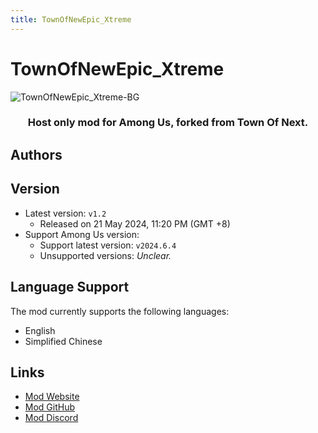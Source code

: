 ```yaml
---
title: TownOfNewEpic_Xtreme
---
```

# TownOfNewEpic_Xtreme
![TownOfNewEpic_Xtreme-BG](/Image/TONEX.png)

<div align="center">
<h3>Host only mod for Among Us, forked from Town Of Next.</h3>
</div>

<script setup>
import { VPTeamMembers } from 'vitepress/theme'

const members = [
  {
    avatar: '/Image/Slok7565.jpg',
    name: 'Slok7565',
    title: 'Developer',
    links: [
      { icon: 'github', link: 'https://github.com/Slok7565' },
    ]
  },
  {
    avatar: '/Image/Xi.jpg',
    name: '喜',
    title: 'Developer',
    org: 'XtremeWave',
    orgLink: 'https://github.com/XtremeWave',
    links: [
      { icon: 'github', link: 'https://github.com/Xieiawa' },
    ]
  },
  {
    avatar: '/Image/JiuMi.jpg',
    name: '玖咪',
    title: 'Developer',
    org: 'XtremeWave',
    orgLink: 'https://github.com/XtremeWave',
  },
  {
    avatar: '/Image/Zeyan.jpg',
    name: 'Zeyan',
    title: 'Developer',
    org: 'XtremeWave',
    orgLink: 'https://github.com/XtremeWave',
  },
  {
    avatar: '/Image/QingFeng.png',
    name: 'QingFeng',
    title: 'WebSiteDeveloper',
    org: 'XtremeWave',
    orgLink: 'https://github.com/XtremeWave',
  },
]

</script>

## Authors

<div align="center">
<VPTeamMembers size="small" :members="members" />
</div>

## Version
- Latest version: `v1.2`
  - Released on 21 May 2024, 11:20 PM (GMT +8)
- Support Among Us version:
    - Support latest version: `v2024.6.4`
    - Unsupported versions: *Unclear.*

## Language Support
The mod currently supports the following languages:
- English
- Simplified Chinese

## Links

- [Mod Website](https://tonex.cc)
- [Mod GitHub](https://github.com/XtremeWave/TownOfNewEpic_Xtreme)
- [Mod Discord](https://discord.gg/pMd4NMW6kV)